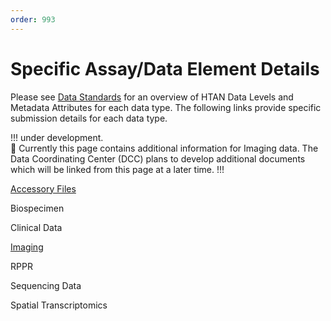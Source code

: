 ```yaml
---
order: 993
---
```


# Specific Assay/Data Element Details

Please see [Data Standards](https://data.humantumoratlas.org/standards) for an overview of HTAN Data Levels and Metadata Attributes for each data type. The following links provide specific submission details for each data type.  

!!! under development.  
:construction: Currently this page contains additional information for Imaging data.  The Data Coordinating Center (DCC) plans to develop additional documents which will be linked from this page at a later time.
!!!

[Accessory Files](https://docs.google.com/document/d/1c7WPfgOpjd8B44LDccuR4quwrVXg3yhGQlbQ6Bp4p7Q/edit?usp=sharing)

Biospecimen

Clinical Data

[Imaging](https://docs.google.com/document/d/1iNicigsSytekEQLkmeNJd2NOJ9VTKzBDfYj3BmvGcro/edit#heading=h.b6j67xcu50c2)

RPPR

Sequencing Data

Spatial Transcriptomics


